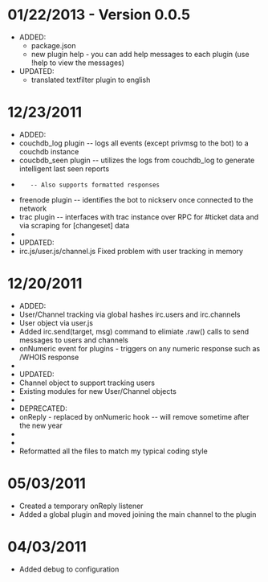 01/22/2013 - Version 0.0.5
==========================
* ADDED:
  * package.json
  * new plugin help - you can add help messages to each plugin (use !help to view the messages)
* UPDATED:
  * translated textfilter plugin to english 

12/23/2011
==========
* ADDED:
*   couchdb_log plugin -- logs all events (except privmsg to the bot) to a couchdb instance
*   coucbdb_seen plugin -- utilizes the logs from couchdb_log to generate intelligent last seen reports
*        -- Also supports formatted responses
*   freenode plugin -- identifies the bot to nickserv once connected to the network
*   trac plugin -- interfaces with trac instance over RPC for #ticket data and via scraping for [changeset] data
*
* UPDATED:
*   irc.js/user.js/channel.js Fixed problem with user tracking in memory

12/20/2011
==========
* ADDED:
*   User/Channel tracking via global hashes irc.users and irc.channels
*   User object via user.js
*   Added irc.send(target, msg) command to elimiate .raw() calls to send messages to users and channels
*   onNumeric event for plugins - triggers on any numeric response such as /WHOIS response
*
* UPDATED:
*   Channel object to support tracking users
*   Existing modules for new User/Channel objects
*
* DEPRECATED:
*   onReply - replaced by onNumeric hook -- will remove sometime after the new year
*
*
* Reformatted all the files to match my typical coding style

05/03/2011
==========
* Created a temporary onReply listener
* Added a global plugin and moved joining the main channel to the plugin

04/03/2011
==========
* Added debug to configuration